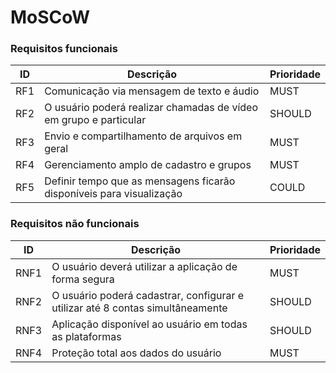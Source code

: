 # MoSCoW

### Requisitos funcionais 

| ID | Descrição | Prioridade |
| --- | --- | --- |
| RF1 | Comunicação via mensagem de texto e áudio | MUST |
| RF2 | O usuário poderá realizar chamadas de vídeo em grupo e particular| SHOULD |
| RF3 | Envio e compartilhamento de arquivos em geral | MUST |
| RF4 | Gerenciamento amplo de cadastro e grupos | MUST |
| RF5 | Definir tempo que as mensagens ficarão disponíveis para visualização | COULD |

### Requisitos não funcionais

| ID | Descrição | Prioridade |
| --- | --- | --- |
| RNF1 | O usuário deverá utilizar a aplicação de forma segura | MUST |
| RNF2 | O usuário poderá cadastrar, configurar e utilizar até 8 contas simultâneamente | SHOULD |
| RNF3 | Aplicação disponível ao usuário em todas as plataformas | SHOULD |
| RNF4 | Proteção total aos dados do usuário | MUST |


<!DOCTYPE html>
<html>
<head>
<style src='docs/docs/assets/css/table.css'>
table {
  width: 100%;
}
</style>
<link rel="stylesheet" href="docs/assets/css/table.css">
</head>
</html> 
